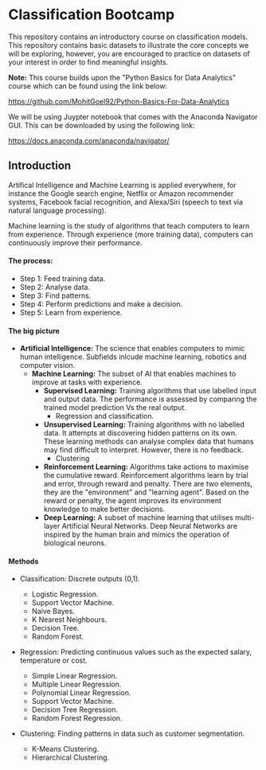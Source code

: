 # Classification Bootcamp

This repository contains an introductory course on classification models. This repository contains basic datasets to illustrate the core concepts we will be exploring, however, you are encouraged to practice on datasets of your interest in order to find meaningful insights.

**Note:** This course builds upon the "Python Basics for Data Analytics" course which can be found using the link below:

https://github.com/MohitGoel92/Python-Basics-For-Data-Analytics

We will be using Juypter notebook that comes with the Anaconda Navigator GUI. This can be downloaded by using the following link:

https://docs.anaconda.com/anaconda/navigator/

## Introduction

Artifical Intelligence and Machine Learning is applied everywhere, for instance the Google search engine, Netflix or Amazon recommender systems, Facebook facial recognition, and Alexa/Siri (speech to text via natural language processing).

Machine learning is the study of algorithms that teach computers to learn from experience. Through experience (more training data), computers can continuously improve their performance.

#### The process:

- Step 1: Feed training data.
- Step 2: Analyse data.
- Step 3: Find patterns.
- Step 4: Perform predictions and make a decision.
- Step 5: Learn from experience.

#### The big picture

- **Artificial Intelligence:** The science that enables computers to mimic human intelligence. Subfields inlcude machine learning, robotics and computer vision.
  - **Machine Learning:** The subset of AI that enables machines to improve at tasks with experience.
    - **Supervised Learning:** Training algorithms that use labelled input and output data. The performance is assessed by comparing the trained model prediction Vs the real output.
      - Regression and classification.
    - **Unsupervised Learning:** Training algorithms with no labelled data. It attempts at discovering hidden patterns on its own. These learning methods can analyse complex data that humans may find difficult to interpret. However, there is no feedback.
      - Clustering
    - **Reinforcement Learning:** Algorithms take actions to maximise the cumulative reward. Reinforcement algorithms learn by trial and error, through reward and penalty. There are two elements, they are the "environment" and "learning agent". Based on the reward or penalty, the agent improves its environment knowledge to make better decisions.
    - **Deep Learning:** A subset of machine learning that utilises multi-layer Artificial Neural Networks. Deep Neural Networks are inspired by the human brain and mimics the operation of biological neurons.
    
#### Methods

- Classification: Discrete outputs (0,1).
  - Logistic Regression.
  - Support Vector Machine.
  - Naive Bayes.
  - K Nearest Neighbours.
  - Decision Tree.
  - Random Forest.
    
- Regression: Predicting continuous values such as the expected salary, temperature or cost.
  - Simple Linear Regression.
  - Multiple Linear Regression.
  - Polynomial Linear Regression.
  - Support Vector Machine.
  - Decision Tree Regression.
  - Random Forest Regression.
  
- Clustering: Finding patterns in data such as customer segmentation.
  - K-Means Clustering.
  - Hierarchical Clustering.

